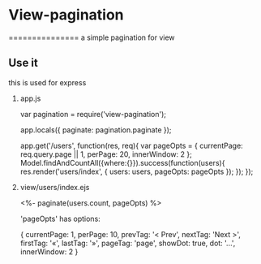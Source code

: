 # View-pagination
===============
  a simple pagination for view

## Use it

  this is used for express


1. app.js

    var pagination = require('view-pagination');

    app.locals({
      paginate: pagination.paginate
    });

    app.get('/users', function(res, req){
      var pageOpts = {
        currentPage: req.query.page || 1,
        perPage: 20,
        innerWindow: 2
      };
      Model.findAndCountAll({where:{}}).success(function(users){
        res.render('users/index', { users: users, pageOpts: pageOpts });
      });
    });


2. view/users/index.ejs


    <%- paginate(users.count, pageOpts) %>


    'pageOpts' has options:


    {
      currentPage: 1,
      perPage: 10,
      prevTag: '&lt; Prev',
      nextTag: 'Next &gt;',
      firstTag: '&laquo;',
      lastTag: '&raquo;',
      pageTag: 'page',
      showDot: true,
      dot: '...',
      innerWindow: 2
    }



